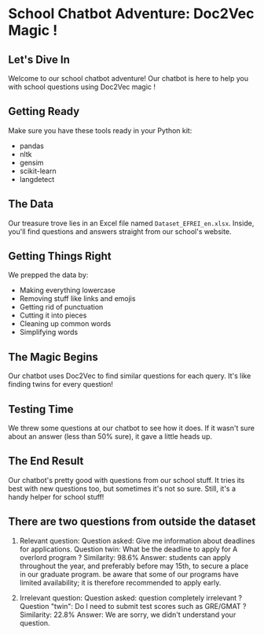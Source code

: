 # School Chatbot Adventure: Doc2Vec Magic !

## Let's Dive In
Welcome to our school chatbot adventure! Our chatbot is here to help you with school questions using Doc2Vec magic !

## Getting Ready
Make sure you have these tools ready in your Python kit:
- pandas
- nltk
- gensim
- scikit-learn
- langdetect

## The Data
Our treasure trove lies in an Excel file named `Dataset_EFREI_en.xlsx`. Inside, you'll find questions and answers straight from our school's website.

## Getting Things Right
We prepped the data by:
- Making everything lowercase
- Removing stuff like links and emojis
- Getting rid of punctuation
- Cutting it into pieces
- Cleaning up common words
- Simplifying words

## The Magic Begins
Our chatbot uses Doc2Vec to find similar questions for each query. It's like finding twins for every question!

## Testing Time
We threw some questions at our chatbot to see how it does. If it wasn't sure about an answer (less than 50% sure), it gave a little heads up.

## The End Result
Our chatbot's pretty good with questions from our school stuff. It tries its best with new questions too, but sometimes it's not so sure. Still, it's a handy helper for school stuff!


## There are two questions from outside the dataset
1) Relevant question:
Question asked: Give me information about deadlines for applications.
Question twin: What be the deadline to apply for A overlord program ?
Similarity: 98.6%
Answer: students can apply throughout the year, and preferably before may 15th, to secure a place in our graduate program. be aware that some of our programs have limited availability; it is therefore recommended to apply early.

2) Irrelevant question:
Question asked: question completely irrelevant ?
Question "twin": Do I need to submit test scores such as GRE/GMAT ?
Similarity: 22.8%
Answer: We are sorry, we didn't understand your question.
